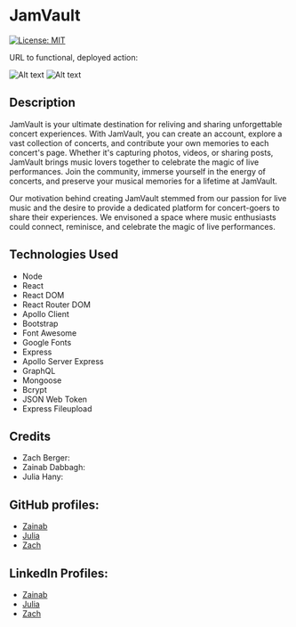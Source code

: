 # JamVault

[![License: MIT](https://img.shields.io/badge/License-MIT-yellow.svg)](https://opensource.org/licenses/MIT)

URL to functional, deployed action: 

![Alt text](assets/images/screenshot1.png)
![Alt text](assets/images/screenshot2.png)


## Description 

JamVault is your ultimate destination for reliving and sharing unforgettable concert experiences. With JamVault, you can create an account, explore a vast collection of concerts, and contribute your own memories to each concert's page. Whether it's capturing photos, videos, or sharing posts, JamVault brings music lovers together to celebrate the magic of live performances. Join the community, immerse yourself in the energy of concerts, and preserve your musical memories for a lifetime at JamVault.

Our motivation behind creating JamVault stemmed from our passion for live music and the desire to provide a dedicated platform for concert-goers to share their experiences. We envisoned a space where music enthusiasts could connect, reminisce, and celebrate the magic of live performances. 

## Technologies Used

- Node
- React
- React DOM
- React Router DOM
- Apollo Client
- Bootstrap
- Font Awesome
- Google Fonts
- Express
- Apollo Server Express
- GraphQL
- Mongoose
- Bcrypt
- JSON Web Token
- Express Fileupload

## Credits

- Zach Berger:
- Zainab Dabbagh: 
- Julia Hany: 

## GitHub profiles: 
- [Zainab](https://github.com/ZeeDabbagh)
- [Julia](https://github.com/juliaghany)
- [Zach](https://github.com/berman619)

## LinkedIn Profiles: 
- [Zainab]()
- [Julia]()
- [Zach]()